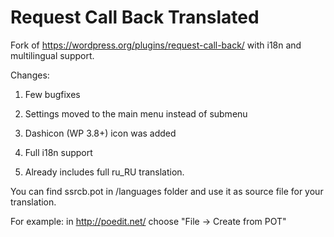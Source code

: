 Request Call Back Translated
============================

Fork of https://wordpress.org/plugins/request-call-back/ with i18n and multilingual support.

Changes:

1. Few bugfixes

2. Settings moved to the main menu instead of submenu

3. Dashicon (WP 3.8+) icon was added

4. Full i18n support

5. Already includes full ru_RU translation.

You can find ssrcb.pot in /languages folder and use it as source file for your translation.

For example: in http://poedit.net/ choose "File -> Create from POT"
